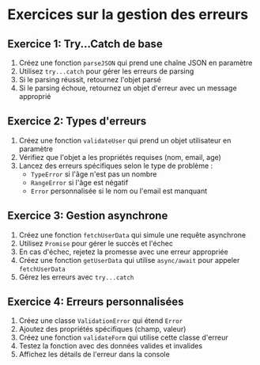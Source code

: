 # Exercices sur la gestion des erreurs

## Exercice 1: Try...Catch de base

1. Créez une fonction `parseJSON` qui prend une chaîne JSON en paramètre
2. Utilisez `try...catch` pour gérer les erreurs de parsing
3. Si le parsing réussit, retournez l'objet parsé
4. Si le parsing échoue, retournez un objet d'erreur avec un message approprié

## Exercice 2: Types d'erreurs

1. Créez une fonction `validateUser` qui prend un objet utilisateur en paramètre
2. Vérifiez que l'objet a les propriétés requises (nom, email, age)
3. Lancez des erreurs spécifiques selon le type de problème :
   - `TypeError` si l'âge n'est pas un nombre
   - `RangeError` si l'âge est négatif
   - `Error` personnalisée si le nom ou l'email est manquant

## Exercice 3: Gestion asynchrone

1. Créez une fonction `fetchUserData` qui simule une requête asynchrone
2. Utilisez `Promise` pour gérer le succès et l'échec
3. En cas d'échec, rejetez la promesse avec une erreur appropriée
4. Créez une fonction `getUserData` qui utilise `async/await` pour appeler `fetchUserData`
5. Gérez les erreurs avec `try...catch`

## Exercice 4: Erreurs personnalisées

1. Créez une classe `ValidationError` qui étend `Error`
2. Ajoutez des propriétés spécifiques (champ, valeur)
3. Créez une fonction `validateForm` qui utilise cette classe d'erreur
4. Testez la fonction avec des données valides et invalides
5. Affichez les détails de l'erreur dans la console
